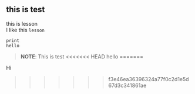 ## this is test

this is lesson<br>
I like this ``lesson``

```
print
hello
```


> __NOTE__:
> This is test
<<<<<<< HEAD
hello
=======
>
Hi
>>>>>>> f3e46ea36396324a77f0c2d1e5d67d3c341861ae
